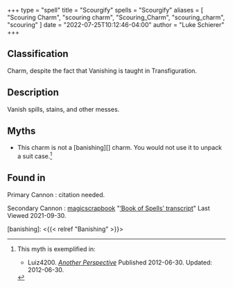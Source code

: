 +++
type = "spell"
title = "Scourgify"
spells = "Scourgify"
aliases = [
  "Scouring Charm",
  "scouring charm",
  "Scouring_Charm",
  "scouring_charm",
  "scouring"
]
date = "2022-07-25T10:12:46-04:00"
author = "Luke Schierer"
+++

## Classification

Charm, despite the fact that Vanishing is taught in Transfiguration.

## Description

Vanish spills, stains, and other messes.

## Myths

* This charm is not a [banishing][] charm.  You would not use it to unpack a suit case.[^221215-1]

## Found in

Primary Cannon
:   citation needed.

Secondary Cannon
:   [magicscrapbook](https://magicscrapbook.tumblr.com/)
    "[‘Book of Spells’ transcript](https://magicscrapbook.tumblr.com/post/162085200042/book-of-spells-transcript)"
    Last Viewed 2021-09-30.

[banishing]: <{{< relref "Banishing" >}}>

[^221215-1]: This myth is exemplified in:
    * Luiz4200.
      _[Another Perspective](https://www.fanfiction.net/s/8066097)_
      Published 2012-06-30. Updated: 2012-06-30. 
